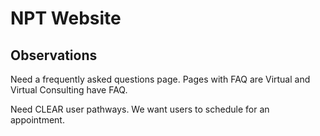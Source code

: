 # NPT Website

## Observations

Need a frequently asked questions page. Pages with FAQ are Virtual and Virtual Consulting have FAQ.

Need CLEAR user pathways. We want users to schedule for an appointment.
